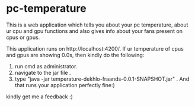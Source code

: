 # pc-temperature

This is a web application which tells you about your pc temperature, about ur cpu and gpu functions and also gives info about your fans present on cpus or gpus.

This application runs on http://localhost:4200/. If ur temperature of cpus and gpus are showing 0.0s, then kindly do the following:

1. run cmd as administrator.
2. navigate to the jar file .
3. type "java -jar temperature-dekhlo-fraands-0.0.1-SNAPSHOT.jar" .
And that runs your application perfectly fine:)

kindly get me a feedback :)
